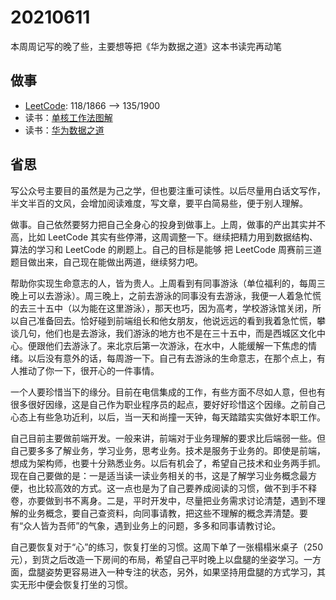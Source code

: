 # 20210611

本周周记写的晚了些，主要想等把《华为数据之道》这本书读完再动笔

## 做事

- [LeetCode](https://leetcode.com/JiweiYuan/): 118/1866 --> 135/1900
- 读书：[单核工作法图解](https://github.com/jiweiyuan/blog/blob/master/blog/articles/enterprise-data-at-huawei.md)
- 读书：[华为数据之道](https://github.com/jiweiyuan/blog/blob/master/blog/articles/enterprise-data-at-huawei.md)

## 省思

写公众号主要目的虽然是为己之学，但也要注重可读性。以后尽量用白话文写作，半文半百的文风，会增加阅读难度，写文章，要平白简易些，便于别人理解。

做事。自己依然要努力把自己全身心的投身到做事上。上周，做事的产出其实并不高，比如 LeetCode 其实有些停滞，这周调整一下。继续把精力用到数据结构、算法的学习和 LeetCode 的刷题上。自己的目标是能够 把 LeetCode 周赛前三道题目做出来，自己现在能做出两道，继续努力吧。

帮助你实现生命意志的人，皆为贵人。上周看到有同事游泳（单位福利的，每周三晚上可以去游泳）。周三晚上，之前去游泳的同事没有去游泳，我便一人着急忙慌的去三十五中（以为能在这里游泳），那天也巧，因为高考，学校游泳馆关闭，所以自己准备回去。恰好碰到前端组长和他女朋友，他说远远的看到我着急忙慌，攀谈几句，他们也是去游泳，我们游泳的地方也不是在三十五中，而是西城区文化中心。便跟他们去游泳了。来北京后第一次游泳，在水中，人能缓解一下焦虑的情绪。以后没有意外的话，每周游一下。自己有去游泳的生命意志，在那个点上，有人推动了你一下，很开心的一件事情。

一个人要珍惜当下的缘分。目前在电信集成的工作，有些方面不尽如人意，但也有很多很好因缘，这是自己作为职业程序员的起点，要好好珍惜这个因缘。之前自己心态上有些急功近利，以后，当一天和尚撞一天钟，每天踏踏实实做好本职工作。

自己目前主要做前端开发。一般来讲，前端对于业务理解的要求比后端弱一些。但自己要多多了解业务，学习业务，思考业务。技术是服务于业务的。即使是前端，想成为架构师，也要十分熟悉业务。以后有机会了，希望自己技术和业务两手抓。现在自己要做的是：一是适当读一读业务相关的书，这是了解学习业务概念最方便，也比较高效的方式。这一点也是为了自己要养成阅读的习惯，做不到手不释卷，亦要做到书不离身。二是，平时开发中，尽量把业务需求讨论清楚，遇到不理解的业务概念，要自己查资料，向同事请教，把这些不理解的概念弄清楚。要有“众人皆为吾师”的气象，遇到业务上的问题，多多和同事请教讨论。

自己要恢复对于“心”的练习，恢复打坐的习惯。这周下单了一张榻榻米桌子（250元），到货之后改造一下房间的布局，希望自己平时晚上以盘腿的坐姿学习。一方面，盘腿姿势更容易进入一种专注的状态，另外，如果坚持用盘腿的方式学习，其实无形中便会恢复打坐的习惯。

